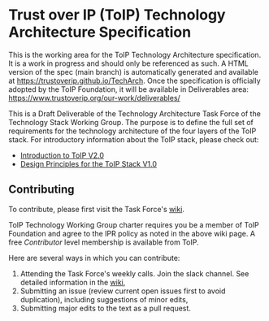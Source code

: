 # Trust over IP (ToIP) Technology Architecture Specification

This is the working area for the ToIP Technology Architecture specification. It is a work in progress and should only be referenced as such. A HTML version of the spec (main branch) is automatically generated and available at https://trustoverip.github.io/TechArch. Once the specification is officially adopted by the ToIP Foundation, it will be available in Deliverables area: https://www.trustoverip.org/our-work/deliverables/

This is a Draft Deliverable of the Technology Architecture Task Force of the Technology Stack Working Group. The purpose is to define the full set of requirements for the technology architecture of the four layers of the ToIP stack. For introductory information about the ToIP stack, please check out:

- [Introduction to ToIP V2.0](https://www.trustoverip.org/wp-content/uploads/Introduction-to-ToIP-V2.0-2021-11-17.pdf)
- [Design Principles for the ToIP Stack V1.0](https://www.trustoverip.org/wp-content/uploads/Design-Principles-for-the-ToIP-Stack-V1.0-2022-01-17.pdf)

## Contributing

To contribute, please first visit the Task Force's [wiki](https://wiki.trustoverip.org/display/HOME/TSWG+Technology+Architecture+Task+Force).

ToIP Technology Working Group charter requires you be a member of ToIP Foundation and agree to the IPR policy as noted in the above wiki page. A free *Contributor* level membership is available from ToIP.

Here are several ways in which you can contribute:

1. Attending the Task Force's weekly calls. Join the slack channel. See detailed information in the [wiki](https://wiki.trustoverip.org/display/HOME/TSWG+Technology+Architecture+Task+Force),
2. Submitting an issue (review current open issues first to avoid duplication), including suggestions of minor edits,
3. Submitting major edits to the text as a pull request.



